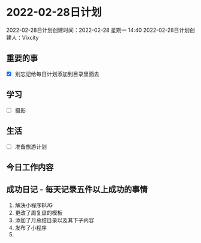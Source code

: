 # 2022-02-28日计划

2022-02-28日计划创建时间：2022-02-28 星期一  14:40
2022-02-28日计划创建人：Vixcity

## 重要的事
- [x] 别忘记给每日计划添加到目录里面去

## 学习
- [ ] 摄影

## 生活
- [ ] 准备旅游计划

## 今日工作内容

## 成功日记 - 每天记录五件以上成功的事情
1. 解决小程序BUG
2. 更改了周复盘的模板
3. 添加了月总结目录以及其下子内容
4. 发布了小程序
5.  